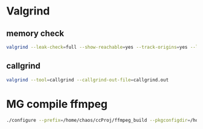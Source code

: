 # Valgrind

## memory check
```bash
valgrind --leak-check=full --show-reachable=yes --track-origins=yes --log-file=valgrind.log cmd
```

## callgrind
```bash
valgrind --tool=callgrind --callgrind-out-file=callgrind.out 
```

# MG compile ffmpeg
```bash
./configure --prefix=/home/chaos/ccProj/ffmpeg_build --pkgconfigdir=/home/chaos/ccProj/ffmpeg_build/install/lib/pkgconfig --extra-cflags=-I/home/chaos/ccProj/ffmpeg_build/install/include --extra-ldflags="-L/home/chaos/ccProj/ffmpeg_build/install/lib -Wl,-rpath,/home/chaos/ccProj/ffmpeg_build/install/lib " --extra-libs='-lpthread -lm' --enable-shared --disable-static --enable-gpl --enable-libx265
```
